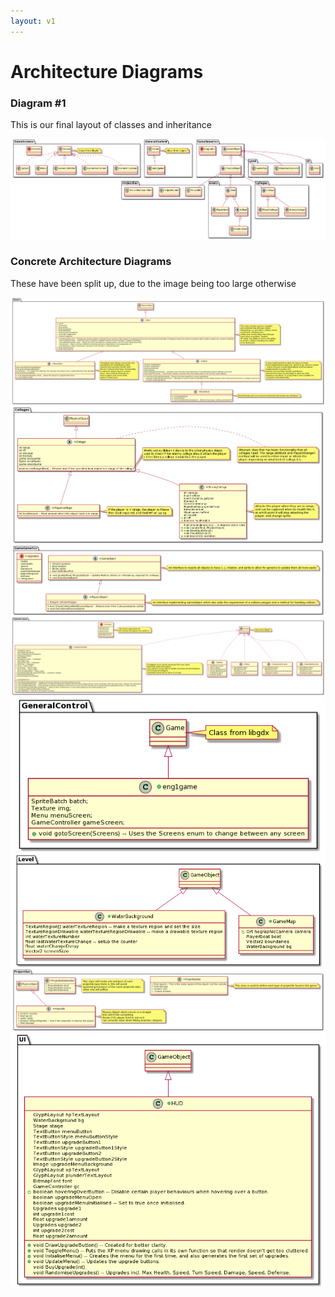 ```yaml
---
layout: v1
---
```


# Architecture Diagrams

### Diagram #1
This is our final layout of classes and inheritance

![plantuml class diagram](img/abstract_architecture_names_only.png)

### Concrete Architecture Diagrams

These have been split up, due to the image being too large otherwise

![Boats Diagram](img/concrete/Boats.png)
![College Diagram](img/concrete/College.png)
![GameGenerics Diagram](img/concrete/GameGenerics.png)
![GameScreens Diagram](img/concrete/GameScreens.png)
![GeneralControl Diagram](img/concrete/GeneralControl.png)
![Level Diagram](img/concrete/Level.png)
![Projectiles Diagram](img/concrete/Projectiles.png)
![UI Diagram](img/concrete/UI.png)
